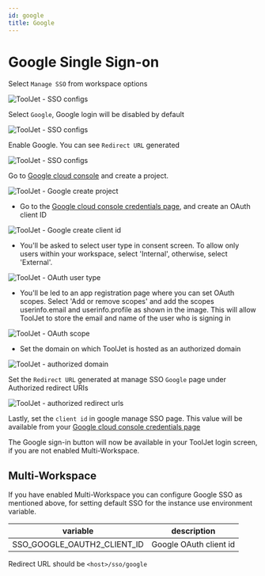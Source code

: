 ```yaml
---
id: google
title: Google
---
```


# Google Single Sign-on

Select `Manage SSO` from workspace options

<div style={{textAlign: 'center'}}>

![ToolJet - SSO configs](/img/password-login/organization-menu.png)

</div>

Select `Google`, Google login will be disabled by default

<div style={{textAlign: 'center'}}>

![ToolJet - SSO configs](/img/sso/google/manage-sso-1.png)

</div>

Enable Google. You can see `Redirect URL` generated

<div style={{textAlign: 'center'}}>

![ToolJet - SSO configs](/img/sso/google/manage-sso-2.png)

</div>

Go to [Google cloud console](https://console.cloud.google.com/) and create a project.

<div style={{textAlign: 'center'}}>

![ToolJet - Google create project](/img/sso/google/create-project.png)

</div>

- Go to the [Google cloud console credentials page](https://console.cloud.google.com/apis/credentials), and create an OAuth client ID

<div style={{textAlign: 'center'}}>

![ToolJet - Google create client id](/img/sso/google/create-oauth.png)

</div>

- You'll be asked to select user type in consent screen. To allow only users within your workspace, select 'Internal', otherwise,
select 'External'.

<div style={{textAlign: 'center'}}>

![ToolJet - OAuth user type](/img/sso/google/oauth-type.png)

</div>

- You'll be led to an app registration page where you can set OAuth scopes. Select 'Add or remove scopes' and add the scopes
userinfo.email and userinfo.profile as shown in the image. This will allow ToolJet to store the email and name of the
user who is signing in

<div style={{textAlign: 'center'}}>

![ToolJet - OAuth scope](/img/sso/google/scope.png)

</div>

- Set the domain on which ToolJet is hosted as an authorized domain

<div style={{textAlign: 'center'}}>

![ToolJet - authorized domain](/img/sso/google/authorized-urls.png)

</div>

Set the `Redirect URL` generated at manage SSO `Google` page under Authorized redirect URIs

<div style={{textAlign: 'center'}}>

![ToolJet - authorized redirect urls](/img/sso/google/authorized-redirect-urls.png)

</div>

Lastly, set the `client id` in google manage SSO page. This value will be available from your [Google cloud console credentials page](https://console.cloud.google.com/apis/credentials)

The Google sign-in button will now be available in your ToolJet login screen, if you are not enabled Multi-Workspace.

## Multi-Workspace
If you have enabled Multi-Workspace you can configure Google SSO as mentioned above, for setting default SSO for the instance use environment variable.

| variable                              | description                                                   |
| ------------------------------------- | -----------------------------------------------------------   |
| SSO_GOOGLE_OAUTH2_CLIENT_ID           | Google OAuth client id |

Redirect URL should be `<host>/sso/google`
